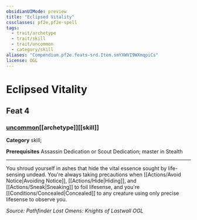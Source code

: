 ```yaml
---
obsidianUIMode: preview
title: "Eclipsed Vitality"
cssclasses: pf2e,pf2e-spell
tags:
  - trait/archetype
  - trait/skill
  - trait/uncommon
  - category/skill
aliases: "Compendium.pf2e.feats-srd.Item.smYXWVI9WXmqpiCs"
license: OGL
---
```

# Eclipsed Vitality
## Feat 4
### [uncommon](uncommon "Uncommon Rarity Trait")[[archetype]][[skill]]

**Category** skill; 



**Prerequisites** Assassin Dedication or Scout Dedication; master in Stealth
* * *
You shroud yourself in ashes that hide the vital essence sought by life-sensing undead. You're always taking precautions when [[Actions/Avoid Notice|Avoiding Notice]], [[Actions/Hide|Hiding]], and [[Actions/Sneak|Sneaking]] to foil lifesense, and you're [[Conditions/Concealed|Concealed]] to any creature using only precise lifesense to observe you.

*Source: Pathfinder Lost Omens: Knights of Lastwall*
*OGL*